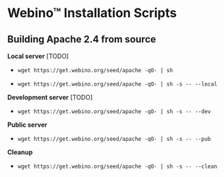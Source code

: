# Webino™ Installation Scripts

## Building Apache 2.4 from source

**Local server** [TODO]

- `wget https://get.webino.org/seed/apache -qO- | sh`

- `wget https://get.webino.org/seed/apache -qO- | sh -s -- --local`

**Development server** [TODO]

- `wget https://get.webino.org/seed/apache -qO- | sh -s -- --dev`

**Public server**

- `wget https://get.webino.org/seed/apache -qO- | sh -s -- --pub`

**Cleanup**

- `wget https://get.webino.org/seed/apache -qO- | sh -s -- --clean`
